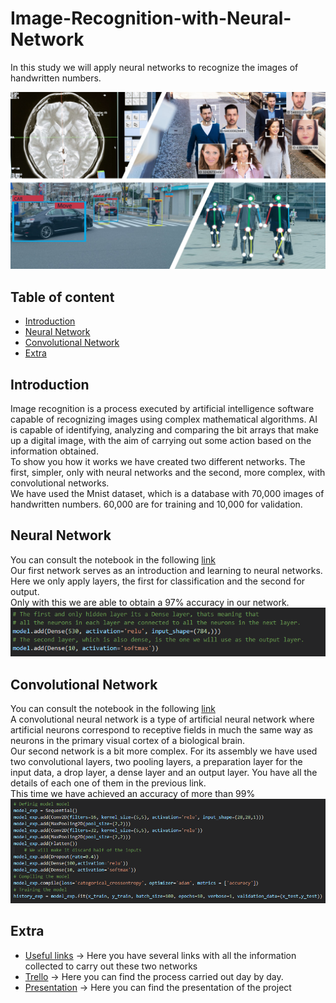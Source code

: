 # Image-Recognition-with-Neural-Network
In this study we will apply neural networks to recognize the images of handwritten numbers.

![front page](https://github.com/AgustinCarcelen/Image-Recognition-with-Neural-Network/blob/38d5f703b14a764e05fa0acfe0e985ee4c89df26/Images/Title_image.jpg)

## Table of content

- [Introduction](https://github.com/AgustinCarcelen/Image-Recognition-with-Neural-Network/blob/main/README.md#introduction)
- [Neural Network](https://github.com/AgustinCarcelen/Image-Recognition-with-Neural-Network/blob/main/README.md#neural-network)
- [Convolutional Network](https://github.com/AgustinCarcelen/Image-Recognition-with-Neural-Network/blob/main/README.md#convolutional-network)
- [Extra](https://github.com/AgustinCarcelen/Image-Recognition-with-Neural-Network/blob/main/README.md#extra)

## Introduction
Image recognition is a process executed by artificial intelligence software capable of recognizing images using complex mathematical algorithms. AI is capable of identifying, analyzing and comparing the bit arrays that make up a digital image, with the aim of carrying out some action based on the information obtained.<BR>
To show you how it works we have created two different networks. The first, simpler, only with neural networks and the second, more complex, with convolutional networks.<BR>
We have used the Mnist dataset, which is a database with 70,000 images of handwritten numbers. 60,000 are for training and 10,000 for validation.
  
## Neural Network
You can consult the notebook in the following [link](https://github.com/AgustinCarcelen/Image-Recognition-with-Neural-Network/blob/38d5f703b14a764e05fa0acfe0e985ee4c89df26/Code/Image%20Recognition%20with%20Neural%20Network.ipynb)<BR>
Our first network serves as an introduction and learning to neural networks. Here we only apply layers, the first for classification and the second for output.<BR>
Only with this we are able to obtain a 97% accuracy in our network.
![front page](https://github.com/AgustinCarcelen/Image-Recognition-with-Neural-Network/blob/38d5f703b14a764e05fa0acfe0e985ee4c89df26/Images/summary1.PNG)<BR>
  
## Convolutional Network
You can consult the notebook in the following [link](https://github.com/AgustinCarcelen/Image-Recognition-with-Neural-Network/blob/38d5f703b14a764e05fa0acfe0e985ee4c89df26/Code/Image%20Recognition%20with%20Convolutional%20Neural%20Network.ipynb)<BR>
A convolutional neural network is a type of artificial neural network where artificial neurons correspond to receptive fields in much the same way as neurons in the primary visual cortex of a biological brain.<BR>
Our second network is a bit more complex. For its assembly we have used two convolutional layers, two pooling layers, a preparation layer for the input data, a drop layer, a dense layer and an output layer. You have all the details of each one of them in the previous link.<BR>
This time we have achieved an accuracy of more than 99%
![front page](https://github.com/AgustinCarcelen/Image-Recognition-with-Neural-Network/blob/38d5f703b14a764e05fa0acfe0e985ee4c89df26/Images/Summary2.PNG)<BR>
  
## Extra
  - [Useful links](https://github.com/AgustinCarcelen/Image-Recognition-with-Neural-Network/tree/main/Useful%20links) -> Here you have several links with all the information collected to carry out these two networks<BR>
  - [Trello](https://trello.com/b/uc0wNm7h/image-recognition) -> Here you can find the process carried out day by day.<BR>
  - [Presentation](https://slides.com/agustincarcelenchicote/code-8ae58c) -> Here you can find the presentation of the project
